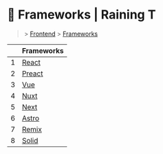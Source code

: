 # 📳 Frameworks  | Raining T

> [](/) > [Frontend](/frontend) > [Frameworks](/frontend/frameworks)

<table><thead><tr><th></th><th>Frameworks</th></tr></thead><tbody><tr><td>1</td><td><a href="frontend/frameworks/01-react-18">React</a></td></tr><tr><td>2</td><td><a href="frontend/frameworks/02-preact">Preact</a></td></tr><tr><td>3</td><td><a href="frontend/frameworks/03-vue">Vue</a></td></tr><tr><td>4</td><td><a href="frontend/frameworks/04-nuxt">Nuxt</a></td></tr><tr><td>5</td><td><a href="frontend/frameworks/05-next">Next</a></td></tr><tr><td>6</td><td><a href="frontend/frameworks/06-astro">Astro</a></td></tr><tr><td>7</td><td><a href="frontend/frameworks/07-remix">Remix</a></td></tr><tr><td>8</td><td><a href="frontend/frameworks/08-solid">Solid</a></td></tr></tbody></table>

